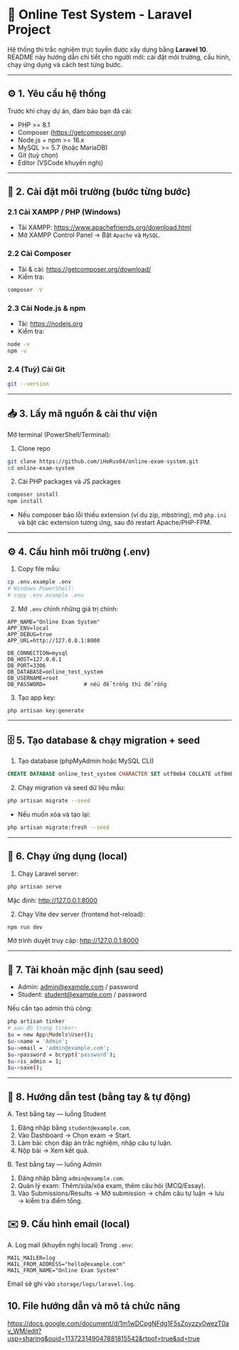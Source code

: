 # 🧩 Online Test System - Laravel Project

Hệ thống thi trắc nghiệm trực tuyến được xây dựng bằng **Laravel 10**. README này hướng dẫn chi tiết cho người mới: cài đặt môi trường, cấu hình, chạy ứng dụng và cách test từng bước.

---

## ⚙️ 1. Yêu cầu hệ thống

Trước khi chạy dự án, đảm bảo bạn đã cài:

- PHP >= 8.1
- Composer (https://getcomposer.org)
- Node.js + npm >= 16.x
- MySQL >= 5.7 (hoặc MariaDB)
- Git (tuỳ chọn)
- Editor (VSCode khuyến nghị)

---
## 🧱 2. Cài đặt môi trường (bước từng bước)

### 2.1 Cài XAMPP / PHP (Windows)
- Tải XAMPP: https://www.apachefriends.org/download.html
- Mở XAMPP Control Panel → Bật `Apache` và `MySQL`.

### 2.2 Cài Composer
- Tải & cài: https://getcomposer.org/download/
- Kiểm tra:
```bash
composer -V
```

### 2.3 Cài Node.js & npm
- Tải: https://nodejs.org
- Kiểm tra:
```bash
node -v
npm -v
```

### 2.4 (Tuỳ) Cài Git
```bash
git --version
```

---

## 📥 3. Lấy mã nguồn & cài thư viện

Mở terminal (PowerShell/Terminal):

1. Clone repo
```bash
git clone https://github.com/iHoRus04/online-exam-system.git
cd online-exam-system
```

2. Cài PHP packages và JS packages
```bash
composer install
npm install
```

- Nếu composer báo lỗi thiếu extension (ví dụ zip, mbstring), mở `php.ini` và bật các extension tương ứng, sau đó restart Apache/PHP-FPM.

---

## ⚙️ 4. Cấu hình môi trường (.env)

1. Copy file mẫu:
```bash
cp .env.example .env
# Windows PowerShell:
# copy .env.example .env
```

2. Mở `.env` chỉnh những giá trị chính:
```env
APP_NAME="Online Exam System"
APP_ENV=local
APP_DEBUG=true
APP_URL=http://127.0.0.1:8000

DB_CONNECTION=mysql
DB_HOST=127.0.0.1
DB_PORT=3306
DB_DATABASE=online_test_system
DB_USERNAME=root
DB_PASSWORD=            # nếu để trống thì để rỗng
```

3. Tạo app key:
```bash
php artisan key:generate
```

---

## 🗄️ 5. Tạo database & chạy migration + seed

1. Tạo database (phpMyAdmin hoặc MySQL CLI)
```sql
CREATE DATABASE online_test_system CHARACTER SET utf8mb4 COLLATE utf8mb4_unicode_ci;
```

2. Chạy migration và seed dữ liệu mẫu:
```bash
php artisan migrate --seed
```

- Nếu muốn xóa và tạo lại:
```bash
php artisan migrate:fresh --seed
```

---

## 🚀 6. Chạy ứng dụng (local)

1. Chạy Laravel server:
```bash
php artisan serve
```
Mặc định: http://127.0.0.1:8000

2. Chạy Vite dev server (frontend hot-reload):
```bash
npm run dev
```

Mở trình duyệt truy cập: http://127.0.0.1:8000

---

## 👥 7. Tài khoản mặc định (sau seed)

- Admin: admin@example.com / password  
- Student: student@example.com / password

Nếu cần tạo admin thủ công:
```bash
php artisan tinker
# sau đó trong tinker:
$u = new App\Models\User();
$u->name = 'Admin';
$u->email = 'admin@example.com';
$u->password = bcrypt('password');
$u->is_admin = 1;
$u->save();
```

---

## 🧪 8. Hướng dẫn test (bằng tay & tự động)

A. Test bằng tay — luồng Student
1. Đăng nhập bằng `student@example.com`.
2. Vào Dashboard → Chọn exam → Start.
3. Làm bài: chọn đáp án trắc nghiệm, nhập câu tự luận.
4. Nộp bài → Xem kết quả.

B. Test bằng tay — luồng Admin
1. Đăng nhập bằng `admin@example.com`.
2. Quản lý exam: Thêm/sửa/xóa exam, thêm câu hỏi (MCQ/Essay).
3. Vào Submissions/Results → Mở submission → chấm câu tự luận → lưu → kiểm tra điểm tổng.



## ✉️ 9. Cấu hình email (local)

A. Log mail (khuyến nghị local)
Trong `.env`:
```env
MAIL_MAILER=log
MAIL_FROM_ADDRESS="hello@example.com"
MAIL_FROM_NAME="Online Exam System"
```
Email sẽ ghi vào `storage/logs/laravel.log`.
## 10. File hướng dẫn và mô tả chức năng 
https://docs.google.com/document/d/1m1wDCpgNFdg1F5sZoyzzy0wezT0av_WM/edit?usp=sharing&ouid=113723149047881815542&rtpof=true&sd=true
